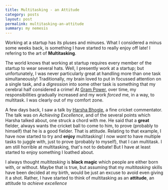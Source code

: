 ```yaml
---
title: Multitasking - an Attitude
category: posts
layout: post
permalink: multitasking-an-attitude
summary: my nemesis
---
```


Working at a startup has its pluses and minuses. What I considered a minus some weeks back, is something I have started to really enjoy off late! I refering to the art of **Multitasking**.

The world knows that working at startup requires every member of the startup to wear several hats. Well, I presently work at a startup; but unfortunately, I was never particularly great at handling more than one task simultaneously! Traditionally, my brain loved to put in focussed attention on a single task, and a *digression* into some other task is something that my cerebral half considered a crime! At [Gram Power](http://www.grampower.com), over time, my responsibilities gradually increased and my work *forced* me, in a way, to multitask. I was clearly out of my comfort zone.

A few days back, I saw a talk by [Harsha Bhogle](http://en.wikipedia.org/wiki/Harsha_Bhogle), a fine cricket commentator. The talk was on *Achieving Excellence*, and of the several points which Harsha talked about, one struck a chord with me. He said that a **great** fielder, always wants the cricket ball to come to him, to prove (probably to himself) that he is a good fielder. That is attitude. Relating to that example, I have now started to try and **enjoy** multitasking! I now *want* to have multiple tasks to juggle with, just to prove (probably to myself), that I can multitask. I am still horrible at multitasking, that's not to debate! But I have at least started to enjoy something I loathed about.

I always thought *multitasking* is **black magic** which people are either born with, or without. Maybe that is true, but assuming that my *multitasking* skills have been decided at my birth, would be just an excuse to avoid even giving it a shot. Rather, I have started to think of multitasking as an **attitude**, an attitude to *achieve excellence*
